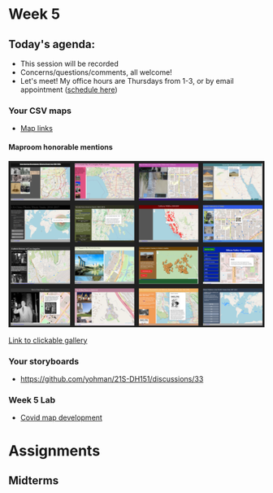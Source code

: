# Week 5

## Today's agenda:

- This session will be recorded
- Concerns/questions/comments, all welcome!
- Let's meet! My office hours are Thursdays from 1-3, or by email appointment ([schedule here](https://calendly.com/yohda/officehours))

### Your CSV maps

- [Map links](https://github.com/yohman/21S-DH151/discussions/37)

#### Maproom honorable mentions

<a href="https://docs.google.com/presentation/d/1x9cQLKLdXvPjej3T05EjRB8Fl7PnNC4qMHFybx85w1s/edit?usp=sharing"><img src="images/gallery.png"></a>

[Link to clickable gallery](https://docs.google.com/presentation/d/1x9cQLKLdXvPjej3T05EjRB8Fl7PnNC4qMHFybx85w1s/edit?usp=sharing)

### Your storyboards

- https://github.com/yohman/21S-DH151/discussions/33

### Week 5 Lab

- [Covid map development](Lab)

# Assignments

## Midterms

